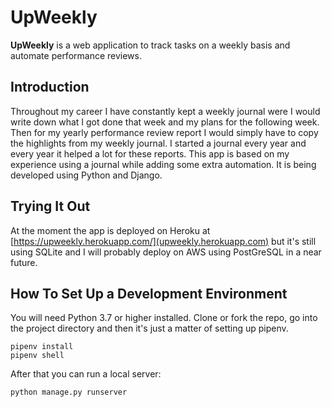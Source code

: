 # UpWeekly

**UpWeekly** is a web application to track tasks on a weekly basis and automate performance reviews.

## Introduction
Throughout my career I have constantly kept a weekly journal were I would write down what I got done that week and my plans for the following week.
Then for my yearly performance review report I would simply have to copy the highlights from my weekly journal.
I started a journal every year and every year it helped a lot for these reports.
This app is based on my experience using a journal while adding some extra automation.
It is being developed using Python and Django.

## Trying It Out
At the moment the app is deployed on Heroku at [https://upweekly.herokuapp.com/](upweekly.herokuapp.com) but it's still using SQLite and I will probably deploy on AWS using PostGreSQL in a near future.

## How To Set Up a Development Environment
You will need Python 3.7 or higher installed.
Clone or fork the repo, go into  the project directory and then it's just a matter of setting up pipenv.
```
pipenv install
pipenv shell
```
After that you can run a local server:
```
python manage.py runserver
```
